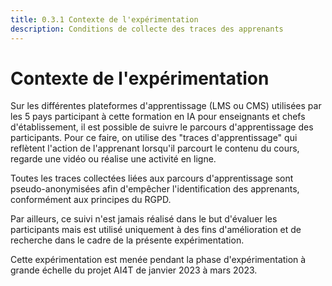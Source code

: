 ```yaml
---
title: 0.3.1 Contexte de l'expérimentation
description: Conditions de collecte des traces des apprenants
---
```

# Contexte de l'expérimentation
Sur les différentes plateformes d'apprentissage (LMS ou CMS) utilisées par les 5 pays participant à cette formation en IA pour enseignants et chefs d'établissement, il est possible de suivre le parcours d'apprentissage des participants. Pour ce faire, on utilise des "traces d'apprentissage" qui reflètent l'action de l'apprenant lorsqu'il parcourt le contenu du cours, regarde une vidéo ou réalise une activité en ligne.

Toutes les traces collectées liées aux parcours d'apprentissage sont pseudo-anonymisées afin d'empêcher l'identification des apprenants, conformément aux principes du RGPD.

Par ailleurs, ce suivi n'est jamais réalisé dans le but d'évaluer les participants mais est utilisé uniquement à des fins d'amélioration et de recherche dans le cadre de la présente expérimentation.

Cette expérimentation est menée pendant la phase d'expérimentation à grande échelle du projet AI4T de janvier 2023 à mars 2023.
